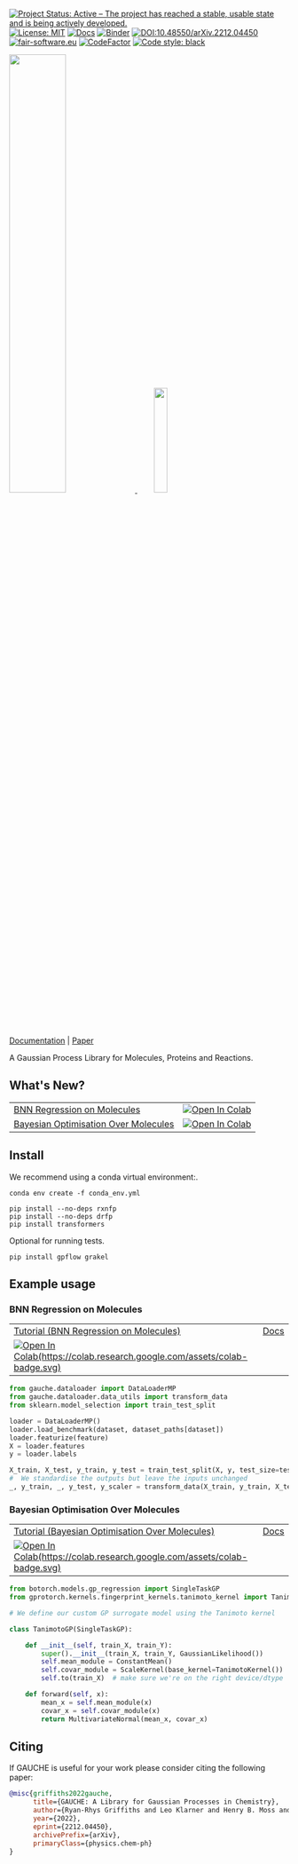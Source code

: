 [![Project Status: Active – The project has reached a stable, usable state and is being actively developed.](https://www.repostatus.org/badges/latest/active.svg)](https://www.repostatus.org/#active)
[![License: MIT](https://img.shields.io/badge/License-MIT-yellow.svg)](https://opensource.org/licenses/MIT)
[![Docs](https://assets.readthedocs.org/static/projects/badges/passing-flat.svg)](https://leojklarner.github.io/gauche/)
[![Binder](https://mybinder.org/badge_logo.svg)](https://mybinder.org/v2/gh/leojklarner/gauche/HEAD)
[![DOI:10.48550/arXiv.2212.04450](https://zenodo.org/badge/DOI/10.48550/arXiv.2212.04450.svg)](https://doi.org/10.48550/arXiv.2212.04450)
[![fair-software.eu](https://img.shields.io/badge/fair--software.eu-%E2%97%8F%20%20%E2%97%8F%20%20%E2%97%8B%20%20%E2%97%8B%20%20%E2%97%8B-orange)](https://fair-software.eu)
[![CodeFactor](https://www.codefactor.io/repository/github/leojklarner/gauche/badge)](https://www.codefactor.io/repository/github/leojklarner/gauche)
<a href="https://github.com/psf/black"><img alt="Code style: black" src="https://img.shields.io/badge/code%20style-black-000000.svg"></a>

<p align="left">
  <a href="https://leojklarner.github.io/gauche/">
    <img src="https://raw.githubusercontent.com/leojklarner/gauche/main/imgs/gauche_logo.png" width="45%" />
    <img src="https://github.com/leojklarner/gauche/blob/main/imgs/gauche.gif?raw=true" width="22%" hspace="30"/>
  </a>
</p>

[Documentation](https://leojklarner.github.io/gauche/) | [Paper](https://arxiv.org/abs/2212.04450)

A Gaussian Process Library for Molecules, Proteins and Reactions.

## What's New?
|   |   |
|---|---|
| [BNN Regression on Molecules](https://leojklarner.github.io/gauche/notebooks/gp_regression_on_molecules.html)  |  [![Open In Colab](https://colab.research.google.com/assets/colab-badge.svg)](https://colab.research.google.com/github/leojklarner/gauche/blob/main/notebooks/BNN%20Regression%20on%20Molecules.ipynb)   |
| [Bayesian Optimisation Over Molecules](https://leojklarner.github.io/gauche/notebooks/bayesian_optimisation_over_molecules.html)  |  [![Open In Colab](https://colab.research.google.com/assets/colab-badge.svg)](https://colab.research.google.com/github/leojklarner/gauche/blob/main/notebooks/Bayesian%20Optimisation%20Over%20Molecules.ipynb)   |


## Install

We recommend using a conda virtual environment:.
```
conda env create -f conda_env.yml

pip install --no-deps rxnfp
pip install --no-deps drfp
pip install transformers
```

Optional for running tests.
```
pip install gpflow grakel
```

## Example usage

### BNN Regression on Molecules

|   |   |  
|---|---|
[Tutorial (BNN Regression on Molecules)](https://leojklarner.github.io/gauche/notebooks/gp_regression_on_molecules.html)  | [Docs](https://leojklarner.github.io/gauche/modules/dataloader.html)
| [![Open In Colab(https://colab.research.google.com/assets/colab-badge.svg)](https://colab.research.google.com/assets/colab-badge.svg)]([https://colab.research.google.com/github/leojklarner/gauche/blob/main/notebooks/Bayesian%20Optimisation%20Over%20Molecules.ipynb](https://colab.research.google.com/github/leojklarner/gauche/blob/main/notebooks/BNN%20Regression%20on%20Molecules.ipynb)) | |

```python
from gauche.dataloader import DataLoaderMP
from gauche.dataloader.data_utils import transform_data
from sklearn.model_selection import train_test_split

loader = DataLoaderMP()
loader.load_benchmark(dataset, dataset_paths[dataset])
loader.featurize(feature)
X = loader.features
y = loader.labels

X_train, X_test, y_train, y_test = train_test_split(X, y, test_size=test_set_size, random_state=i)
#  We standardise the outputs but leave the inputs unchanged
_, y_train, _, y_test, y_scaler = transform_data(X_train, y_train, X_test, y_test)
```

### Bayesian Optimisation Over Molecules

|   |   |  
|---|---|
[Tutorial (Bayesian Optimisation Over Molecules)](https://leojklarner.github.io/gauche/notebooks/bayesian_optimisation_over_molecules.html)  | [Docs](https://leojklarner.github.io/gauche/modules/kernels.html)
| [![Open In Colab(https://colab.research.google.com/assets/colab-badge.svg)](https://colab.research.google.com/assets/colab-badge.svg)](https://colab.research.google.com/github/leojklarner/gauche/blob/main/notebooks/Bayesian%20Optimisation%20Over%20Molecules.ipynb) | |

```python
from botorch.models.gp_regression import SingleTaskGP
from gprotorch.kernels.fingerprint_kernels.tanimoto_kernel import TanimotoKernel

# We define our custom GP surrogate model using the Tanimoto kernel

class TanimotoGP(SingleTaskGP):

    def __init__(self, train_X, train_Y):
        super().__init__(train_X, train_Y, GaussianLikelihood())
        self.mean_module = ConstantMean()
        self.covar_module = ScaleKernel(base_kernel=TanimotoKernel())
        self.to(train_X)  # make sure we're on the right device/dtype

    def forward(self, x):
        mean_x = self.mean_module(x)
        covar_x = self.covar_module(x)
        return MultivariateNormal(mean_x, covar_x)
```

## Citing

If GAUCHE is useful for your work please consider citing the following paper:

```bibtex
@misc{griffiths2022gauche,
      title={GAUCHE: A Library for Gaussian Processes in Chemistry}, 
      author={Ryan-Rhys Griffiths and Leo Klarner and Henry B. Moss and Aditya Ravuri and Sang Truong and Bojana Rankovic and Yuanqi Du and Arian Jamasb and Julius Schwartz and Austin Tripp and Gregory Kell and Anthony Bourached and Alex Chan and Jacob Moss and Chengzhi Guo and Alpha A. Lee and Philippe Schwaller and Jian Tang},
      year={2022},
      eprint={2212.04450},
      archivePrefix={arXiv},
      primaryClass={physics.chem-ph}
}

```
